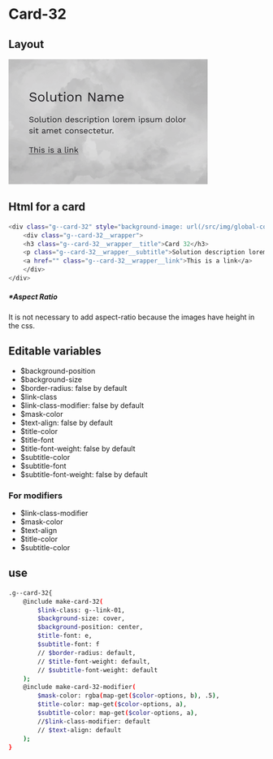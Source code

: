 # Card-32

## Layout

![alt text][card-32]

[card-32]: /src/img/global-components/card/card-32.png

## Html for a card

```sh
<div class="g--card-32" style="background-image: url(/src/img/global-components/card/card-bg-placeholder.jpg);">
    <div class="g--card-32__wrapper">
    <h3 class="g--card-32__wrapper__title">Card 32</h3>
    <p class="g--card-32__wrapper__subtitle">Solution description lorem ipsum dolor sit amet consectetur.</p>
    <a href="" class="g--card-32__wrapper__link">This is a link</a>
    </div>
</div>
```

##### \*Aspect Ratio

It is not necessary to add aspect-ratio because the images have height in the css.

## Editable variables

- $background-position
- $background-size
- $border-radius: false by default
- $link-class
- $link-class-modifier: false by default
- $mask-color
- $text-align: false by default
- $title-color
- $title-font
- $title-font-weight: false by default
- $subtitle-color
- $subtitle-font
- $subtitle-font-weight: false by default

### For modifiers

- $link-class-modifier
- $mask-color
- $text-align
- $title-color
- $subtitle-color

## use

```sh
.g--card-32{
    @include make-card-32(
        $link-class: g--link-01,
        $background-size: cover,
        $background-position: center,
        $title-font: e,
        $subtitle-font: f
        // $border-radius: default,
        // $title-font-weight: default,
        // $subtitle-font-weight: default
    );
    @include make-card-32-modifier(
        $mask-color: rgba(map-get($color-options, b), .5),
        $title-color: map-get($color-options, a),
        $subtitle-color: map-get($color-options, a),
        //$link-class-modifier: default
        // $text-align: default
    );
}
```
